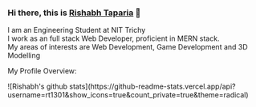 ### Hi there, this is [Rishabh Taparia](https://github.com/rt1301) 👋

<!--
**rt1301/rt1301** is a ✨ _special_ ✨ repository because its `README.md` (this file) appears on your GitHub profile.

Here are some ideas to get you started:

- 🔭 I’m currently working on ...
- 🌱 I’m currently learning ...
- 👯 I’m looking to collaborate on ...
- 🤔 I’m looking for help with ...
- 💬 Ask me about ...
- 📫 How to reach me: ...
- 😄 Pronouns: ...
- ⚡ Fun fact: ...
-->
I am an Engineering Student at NIT Trichy
<br>
I work as an full stack Web Developer, proficient in MERN stack.
<br>
My areas of interests are Web Development, Game Development and 3D Modelling
<br>
<div>
  <p>My Profile Overview: </p>
</div>
![Rishabh's github stats](https://github-readme-stats.vercel.app/api?username=rt1301&show_icons=true&count_private=true&theme=radical)
